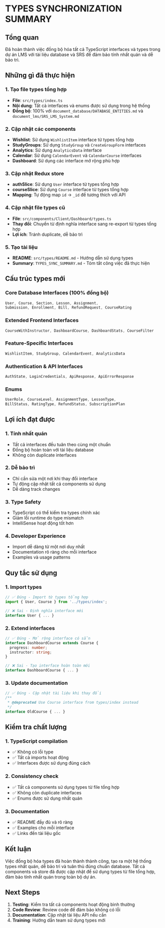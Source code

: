 # TYPES SYNCHRONIZATION SUMMARY

## Tổng quan

Đã hoàn thành việc đồng bộ hóa tất cả TypeScript interfaces và types trong dự án LMS với tài liệu database và SRS để đảm bảo tính nhất quán và dễ bảo trì.

## Những gì đã thực hiện

### 1. Tạo file types tổng hợp
- **File**: `src/types/index.ts`
- **Nội dung**: Tất cả interfaces và enums được sử dụng trong hệ thống
- **Đồng bộ**: 100% với `document_database/DATABASE_ENTITIES.md` và `document_lms/SRS_LMS_System.md`

### 2. Cập nhật các components
- **Wishlist**: Sử dụng `WishlistItem` interface từ types tổng hợp
- **StudyGroups**: Sử dụng `StudyGroup` và `CreateGroupForm` interfaces
- **Analytics**: Sử dụng `AnalyticsData` interface
- **Calendar**: Sử dụng `CalendarEvent` và `CalendarCourse` interfaces
- **Dashboard**: Sử dụng các interface mở rộng phù hợp

### 3. Cập nhật Redux store
- **authSlice**: Sử dụng `User` interface từ types tổng hợp
- **courseSlice**: Sử dụng `Course` interface từ types tổng hợp
- **Mapping**: Tự động map `id` → `_id` để tương thích với API

### 4. Cập nhật file types cũ
- **File**: `src/components/Client/Dashboard/types.ts`
- **Thay đổi**: Chuyển từ định nghĩa interface sang re-export từ types tổng hợp
- **Lợi ích**: Tránh duplicate, dễ bảo trì

### 5. Tạo tài liệu
- **README**: `src/types/README.md` - Hướng dẫn sử dụng types
- **Summary**: `TYPES_SYNC_SUMMARY.md` - Tóm tắt công việc đã thực hiện

## Cấu trúc types mới

### Core Database Interfaces (100% đồng bộ)
```typescript
User, Course, Section, Lesson, Assignment, 
Submission, Enrollment, Bill, RefundRequest, CourseRating
```

### Extended Frontend Interfaces
```typescript
CourseWithInstructor, DashboardCourse, DashboardStats, CourseFilter
```

### Feature-Specific Interfaces
```typescript
WishlistItem, StudyGroup, CalendarEvent, AnalyticsData
```

### Authentication & API Interfaces
```typescript
AuthState, LoginCredentials, ApiResponse, ApiErrorResponse
```

### Enums
```typescript
UserRole, CourseLevel, AssignmentType, LessonType, 
BillStatus, RatingType, RefundStatus, SubscriptionPlan
```

## Lợi ích đạt được

### 1. Tính nhất quán
- Tất cả interfaces đều tuân theo cùng một chuẩn
- Đồng bộ hoàn toàn với tài liệu database
- Không còn duplicate interfaces

### 2. Dễ bảo trì
- Chỉ cần sửa một nơi khi thay đổi interface
- Tự động cập nhật tất cả components sử dụng
- Dễ dàng track changes

### 3. Type Safety
- TypeScript có thể kiểm tra types chính xác
- Giảm lỗi runtime do type mismatch
- IntelliSense hoạt động tốt hơn

### 4. Developer Experience
- Import dễ dàng từ một nơi duy nhất
- Documentation rõ ràng cho mỗi interface
- Examples và usage patterns

## Quy tắc sử dụng

### 1. Import types
```typescript
// ✅ Đúng - Import từ types tổng hợp
import { User, Course } from '../types/index';

// ❌ Sai - Định nghĩa interface mới
interface User { ... }
```

### 2. Extend interfaces
```typescript
// ✅ Đúng - Mở rộng interface có sẵn
interface DashboardCourse extends Course {
  progress: number;
  instructor: string;
}

// ❌ Sai - Tạo interface hoàn toàn mới
interface DashboardCourse { ... }
```

### 3. Update documentation
```typescript
// ✅ Đúng - Cập nhật tài liệu khi thay đổi
/**
 * @deprecated Use Course interface from types/index instead
 */
interface OldCourse { ... }
```

## Kiểm tra chất lượng

### 1. TypeScript compilation
- ✅ Không có lỗi type
- ✅ Tất cả imports hoạt động
- ✅ Interfaces được sử dụng đúng cách

### 2. Consistency check
- ✅ Tất cả components sử dụng types từ file tổng hợp
- ✅ Không còn duplicate interfaces
- ✅ Enums được sử dụng nhất quán

### 3. Documentation
- ✅ README đầy đủ và rõ ràng
- ✅ Examples cho mỗi interface
- ✅ Links đến tài liệu gốc

## Kết luận

Việc đồng bộ hóa types đã hoàn thành thành công, tạo ra một hệ thống types nhất quán, dễ bảo trì và tuân thủ đúng chuẩn database. Tất cả components và store đã được cập nhật để sử dụng types từ file tổng hợp, đảm bảo tính nhất quán trong toàn bộ dự án.

## Next Steps

1. **Testing**: Kiểm tra tất cả components hoạt động bình thường
2. **Code Review**: Review code để đảm bảo không có lỗi
3. **Documentation**: Cập nhật tài liệu API nếu cần
4. **Training**: Hướng dẫn team sử dụng types mới
